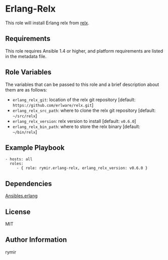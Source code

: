 Erlang-Relx
========

This role will install Erlang relx from [relx](https://github.com/erlware/relx.git).

Requirements
------------

This role requires Ansible 1.4 or higher, and platform requirements are listed in the metadata file.

Role Variables
--------------

The variables that can be passed to this role and a brief description about them are as follows:

* `erlang_relx_git`: location of the relx git repository [default: `https://github.com/erlware/relx.git`]
* `erlang_relx_src_path`: where to clone the relx git repository [default: `~/src/relx`]
* `erlang_relx_version`: relx version to install [default: `v0.6.0`]
* `erlang_relx_bin_path`: where to store the relx binary [default: `~/bin/relx`]

Example Playbook
-------------------------

    - hosts: all
      roles:
         - { role: rymir.erlang-relx, erlang_relx_version: v0.6.0 }

Dependencies
------------

[Ansibles.erlang](https://galaxy.ansible.com/list#/roles/541)

License
-------

MIT

Author Information
------------------

rymir
